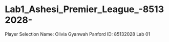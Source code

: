 # Lab1_Ashesi_Premier_League_-85132028-
Player Selection
Name: Olivia Gyanwah Panford
ID: 85132028
Lab 01
